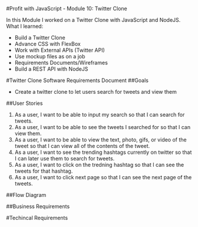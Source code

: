 #Profit with JavaScript - Module 10: Twitter Clone

In this Module I worked on a Twitter Clone with JavaScript and NodeJS. What I learned:
- Build a Twitter Clone
- Advance CSS with FlexBox
- Work with External APIs (Twitter API)
- Use mockup files as on a job
- Requirements Documents/Wireframes
- Build a REST API with NodeJS


#Twitter Clone Software Requirements Document
##Goals
- Create a twitter clone to let users search for tweets and view them

##User Stories
1. As a user, I want to be able to input my search so that I can search for tweets.
2. As a user, I want to be able to see the tweets I searched for so that I can view them.
3. As a user, I want to be able to view the text, photo, gifs, or video of the tweet so that I can view all of the contents of the tweet.
4. As a user, I want to see the trending hashtags currently on twitter so that I can later use them to search for tweets.
5. As a user, I want to click on the tredning hashtag so that I can see the tweets for that hashtag.
6. As a user, I want to click next page so that I can see the next page of the tweets.

##Flow Diagram


##Business Requirements


#Techincal Requirements